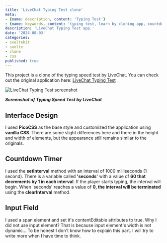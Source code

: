 ```yaml
---
title: 'LiveChat Typing Test clone'
meta:
- {name: description, content: 'Typing Test'}
- {name: keywords, content: 'typing test, learn by cloning app, countdown, randomWords pakcage'}
description: 'LiveChat Typing Test app.'
date: '2024-08-03'
categories:
- sveltekit
- svelte
- clone
- css
published: true
---
```


<script>
	import image01 from '$lib/posts/livechat-typing-test-clone/LiveChat typing test.png';
</script>

This project is a clone of the typing speed test by LiveChat. You can check out the original application here: [LiveChat Typing Test](https://www.livechat.com/typing-speed-test/#/)

<img alt="LiveChat Typing Test screenshot" src={image01} />

__*Screenshot of Typing Speed Test by LiveChat*__

## Interface Design
I used __PicoCSS__ as the base style and customized the application using __vanilla CSS__. There are some slight differences here and there in the height and width of elements, but the appearance still remains similar to the originals.

## Countdown Timer
I used the __setInterval__ method with an interval of 1000 milliseconds (1 second). There is a variable called __'seconds'__ with a value of __60 that decrements by 1 in each interval__. If the player starts typing, the interval will begin. When 'seconds' reaches a value of __0, the interval will be terminated__ using the __clearInterval__ method.

## Input Field
I used a span element and set it's contentEditable attributes to true. Why I did not use input element? That is because input element's width is not dynamic... To be honest I don't know how to explain this part. I will try to write more when I have time to think. 
